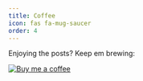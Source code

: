 ```yaml
---
title: Coffee
icon: fas fa-mug-saucer
order: 4
---
```


Enjoying the posts? Keep em brewing:


[![Buy me a coffee](https://img.buymeacoffee.com/button-api/?text=Buy&nbsp;me&nbsp;a&nbsp;coffee&emoji=&slug=znimon&button_colour=FFDD00&font_colour=000000&font_family=Cookie&outline_colour=000000&coffee_colour=ffffff)](https://buymeacoffee.com/znimon)
